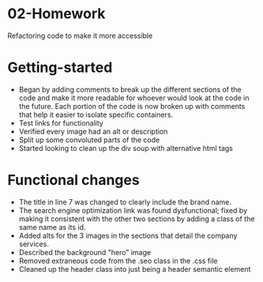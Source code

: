 # 02-Homework

Refactoring code to make it more accessible

# Getting-started

- Began by adding comments to break up the different sections of the code and make it more readable for whoever would look at the code in the future. Each portion of the code is now broken up with comments that help it easier to isolate specific containers.
- Test links for functionality
- Verified every image had an alt or description
- Split up some convoluted parts of the code
- Started looking to clean up the div soup with alternative html tags

# Functional changes

- The title in line 7 was changed to clearly include the brand name.
- The search engine optimization link was found dysfunctional; fixed by making it consistent with the other two sections by adding a class of the same name as its id.
- Added alts for the 3 images in the sections that detail the company services.
- Described the background "hero" image
- Removed extraneous code from the .seo class in the .css file
- Cleaned up the header class into just being a header semantic element
